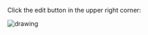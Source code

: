 Click the edit button in the upper right corner:

<img src="~@imagesEnUs/guides/org/1618523318.png" alt="drawing"/>
